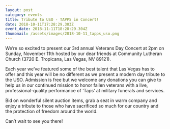 ```yaml
---
layout: post
category: events
title: Tribute to USO - TAPPS in Concert!
date: 2018-10-11T17:28:29.303Z
event_date: 2018-11-11T18:28:29.304Z
thumbnail: /assets/images/2018-10-11_tapps_uso.png
---
```

We’re so excited to present our 3rd annual Veterans Day Concert at 2pm on Sunday, November 11th hosted by our dear friends at Community Lutheran Church (3720 E. Tropicana, Las Vegas, NV 89121).  

Each year we’ve featured some of the best talent that Las Vegas has to offer and this year will be no different as we present a modern day tribute to the USO.  Admission is free but we welcome any donations you can give to help us in our continued mission to honor fallen veterans with a live, professional-quality performance of ‘Taps’ at military funerals and services.  

Bid on wonderful silent auction items, grab a seat in warm company and enjoy a tribute to those who have sacrificed so much for our country and the protection of freedom around the world.

Can’t wait to see you there!
